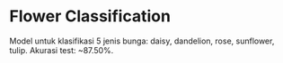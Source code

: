 # Flower Classification
Model untuk klasifikasi 5 jenis bunga: daisy, dandelion, rose, sunflower, tulip.
Akurasi test: ~87.50%.
